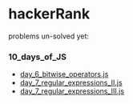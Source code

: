 # hackerRank

 problems un-solved yet:

### 10_days_of_JS
* [day_6_bitwise_operators.js](https://github.com/Ahmad-Sawalqeh/hackerRank/blob/master/10_days_of_JS/day_6_bitwise_operators.js)
* [day_7_regular_expressions_II.js](https://github.com/Ahmad-Sawalqeh/hackerRank/blob/master/10_days_of_JS/day_7_regular_expressions_II.js)
* [day_7_regular_expressions_III.js]()
